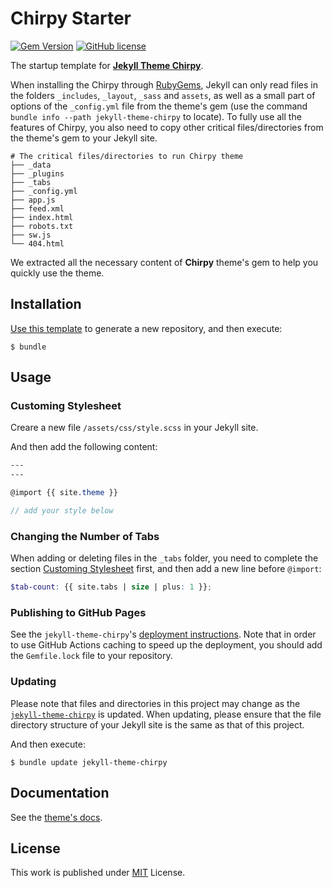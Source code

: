 # Chirpy Starter

[![Gem Version](https://img.shields.io/gem/v/jekyll-theme-chirpy)](https://rubygems.org/gems/jekyll-theme-chirpy)
[![GitHub license](https://img.shields.io/github/license/cotes2020/chirpy-starter.svg?color=blue)][mit]

The startup template for [**Jekyll Theme Chirpy**][chirpy].

When installing the Chirpy through [RubyGems][gem], Jekyll can only read files in the folders `_includes`, `_layout`, `_sass` and `assets`, as well as a small part of options of the `_config.yml` file from the theme's gem (use the command `bundle info --path jekyll-theme-chirpy` to locate). To fully use all the features of Chirpy, you also need to copy other critical files/directories from the theme's gem to your Jekyll site.

```shell
# The critical files/directories to run Chirpy theme
├── _data
├── _plugins
├── _tabs
├── _config.yml
├── app.js
├── feed.xml
├── index.html
├── robots.txt
├── sw.js
└── 404.html
```

We extracted all the necessary content of **Chirpy** theme's gem to help you quickly use the theme.

## Installation

[Use this template][usetemplate] to generate a new repository, and then execute:

[usetemplate]: https://github.com/cotes2020/chirpy-starter/generate

```
$ bundle
```

## Usage

### Customing Stylesheet

Creare a new file `/assets/css/style.scss` in your Jekyll site.

And then add the following content:

```scss
---
---

@import {{ site.theme }}

// add your style below
```

### Changing the Number of Tabs

When adding or deleting files in the `_tabs` folder, you need to complete the section [Customing Stylesheet](#customing-stylesheet) first, and then add a new line before `@import`:

```scss
$tab-count: {{ site.tabs | size | plus: 1 }};
```

### Publishing to GitHub Pages

See the `jekyll-theme-chirpy`'s [deployment instructions](https://github.com/cotes2020/jekyll-theme-chirpy#deployment). Note that in order to use GitHub Actions caching to speed up the deployment, you should add the `Gemfile.lock` file to your repository.

### Updating

Please note that files and directories in this project may change as the [`jekyll-theme-chirpy`][chirpy] is updated. When updating, please ensure that the file directory structure of your Jekyll site is the same as that of this project.

And then execute:

```console
$ bundle update jekyll-theme-chirpy
```

## Documentation

See the [theme's docs](https://github.com/cotes2020/jekyll-theme-chirpy#documentation).

## License

This work is published under [MIT](mit) License.

[gem]: https://rubygems.org/gems/jekyll-theme-chirpy
[chirpy]: https://github.com/cotes2020/jekyll-theme-chirpy/
[mit]: https://github.com/cotes2020/chirpy-starter/blob/master/LICENSE
